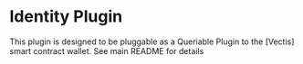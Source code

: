# Identity Plugin

This plugin is designed to be pluggable as a Queriable Plugin to the [Vectis] smart contract wallet.
See main README for details
